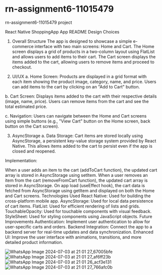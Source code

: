# rn-assignment6-11015479
rn-assignment6-11015479 project

React Native ShoppingApp App README
Design Choices
1. Overall Structure
The app is designed to showcase a simple e-commerce interface with two main screens: Home and Cart. The Home screen displays a grid of products in a two-column layout using FlatList and allows users to add items to their cart. The Cart screen displays the items added to the cart, allowing users to remove items and proceed to checkout.

2. UI/UX
a. Home Screen: Products are displayed in a grid format with each item showing the product image, category, name, and price. Users can add items to the cart by clicking on an "Add to Cart" button.

b. Cart Screen: Displays items added to the cart with their respective details (image, name, price). Users can remove items from the cart and see the total estimated price.

c. Navigation: Users can navigate between the Home and Cart screens using simple buttons (e.g., "View Cart" button on the Home screen, back button on the Cart screen).

3. AsyncStorage
a. Data Storage: Cart items are stored locally using AsyncStorage, a persistent key-value storage system provided by React Native. This allows items added to the cart to persist even if the app is closed and reopened.

Implementation:

When a user adds an item to the cart (addToCart function), the updated cart array is stored in AsyncStorage using setItem.
When a user removes an item from the cart (removeFromCart function), the updated cart array is stored in AsyncStorage.
On app load (useEffect hook), the cart data is fetched from AsyncStorage using getItem and displayed on both the Home and Cart screens.
Technologies Used
React Native: Used for building the cross-platform mobile app.
AsyncStorage: Used for local data persistence of cart items.
FlatList: Used for efficient rendering of lists and grids.
TouchableOpacity: Used for touchable components with visual feedback.
StyleSheet: Used for styling components using JavaScript objects.
Future Improvements
Authentication: Implement user authentication to allow for user-specific carts and orders.
Backend Integration: Connect the app to a backend server for real-time updates and data synchronization.
Enhanced UI: Improve the user interface with animations, transitions, and more detailed product information.


![WhatsApp Image 2024-07-03 at 21 01 27_67005bfe](https://github.com/Fred419/-rn-assignment6-11015479/assets/170224850/fb939f74-e26e-4fd1-857c-b65f33ca2a02)
![WhatsApp Image 2024-07-03 at 21 01 27_af6ff23b](https://github.com/Fred419/-rn-assignment6-11015479/assets/170224850/da50796e-96c0-47de-a043-c09c6de720fd)
![WhatsApp Image 2024-07-03 at 21 01 26_acf3e131](https://github.com/Fred419/-rn-assignment6-11015479/assets/170224850/47278a5f-c808-4ff6-afed-55e119a2a2ec)
![WhatsApp Image 2024-07-03 at 21 01 27_766afc0b](https://github.com/Fred419/-rn-assignment6-11015479/assets/170224850/6249b07d-3daa-4f4f-a256-ab95d322ce99)







